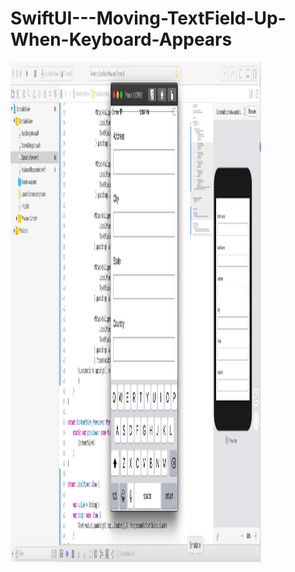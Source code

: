 # SwiftUI---Moving-TextField-Up-When-Keyboard-Appears
<img src="Screen%20Shot%202020-07-05%20at%2012.04.02%20PM.png" width="400" height="800">

